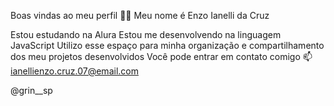 Boas vindas ao meu perfil 💙💙
Meu nome é Enzo Ianelli da Cruz

Estou estudando na Alura
Estou me desenvolvendo na linguagem JavaScript
Utilizo esse espaço para minha organização e compartilhamento dos meu projetos desenvolvidos
Você pode entrar em contato comigo 📫
ianellienzo.cruz.07@email.com

@grin__sp
